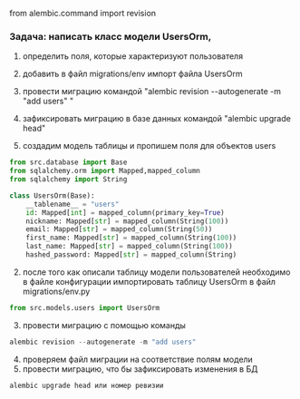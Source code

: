 from alembic.command import revision

### Задача: написать класс модели UsersOrm, 
1) определить поля, которые характеризуют пользователя 
2) добавить в файл migrations/env импорт файла UsersOrm 
3) провести миграцию командой "alembic revision --autogenerate -m "add users" "
4) зафиксировать миграцию в базе данных командой "alembic upgrade head" 


1) создадим модель таблицы и пропишем поля для объектов users
```python
from src.database import Base
from sqlalchemy.orm import Mapped,mapped_column
from sqlalchemy import String

class UsersOrm(Base):
    __tablename__ = "users"
    id: Mapped[int] = mapped_column(primary_key=True)
    nickname: Mapped[str] = mapped_column(String(100))
    email: Mapped[str] = mapped_column(String(50))
    first_name: Mapped[str] = mapped_column(String(100))
    last_name: Mapped[str] = mapped_column(String(100))
    hashed_password: Mapped[str] = mapped_column(String)
```
2) после того как описали таблицу модели пользователей необходимо 
в файле конфигурации импортировать таблицу UsersOrm в файл migrations/env.py
```python
from src.models.users import UsersOrm
```

3) провести миграцию с помощью команды 
```python
alembic revision --autogenerate -m "add users"
```
4) проверяем файл миграции на соответствие полям модели
5) провести миграцию, что бы зафиксировать изменения в БД
```python
alembic upgrade head или номер ревизии
```